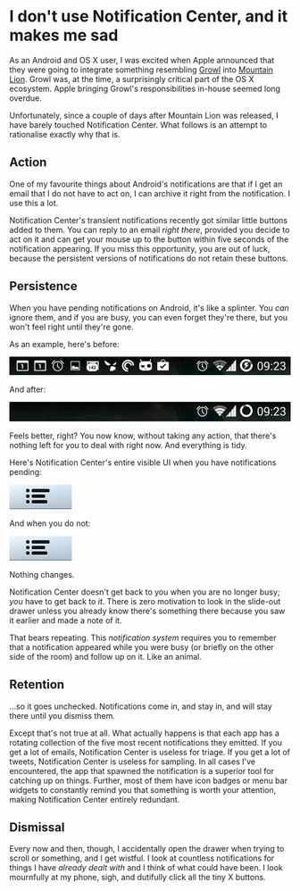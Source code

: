 # I don't use Notification Center, and it makes me sad

As an Android and OS X user, I was excited when Apple announced that they were
going to integrate something resembling [Growl][growl] into [Mountain
Lion][ars]. Growl was, at the time, a surprisingly critical part of the OS X
ecosystem. Apple bringing Growl's responsibilities in-house seemed long
overdue.

Unfortunately, since a couple of days after Mountain Lion was released, I have
barely touched Notification Center. What follows is an attempt to rationalise
exactly why that is.

## Action

One of my favourite things about Android's notifications are that if I get an
email that I do not have to act on, I can archive it right from the
notification. I use this a lot.

Notification Center's transient notifications recently got similar little
buttons added to them. You can reply to an email *right there*, provided you
decide to act on it and can get your mouse up to the button within five seconds
of the notification appearing. If you miss this opportunity, you are out of
luck, because the persistent versions of notifications do not retain these
buttons.

## Persistence

When you have pending notifications on Android, it's like a splinter. You *can*
ignore them, and if you are busy, you can even forget they're there, but you
won't feel right until they're gone.

As an example, here's before:

![lots of notifications](android-full.png)

And after:

![phew](android-empty.png)

Feels better, right? You now know, without taking any action, that there's
nothing left for you to deal with right now. And everything is tidy.

Here's Notification Center's entire visible UI when you have notifications
pending:

![lots of notifications?](osx-full.png)

And when you do not:

![oh](osx-empty.png)

Nothing changes.

Notification Center doesn't get back to you when you are no longer busy; *you*
have to get back to *it*. There is zero motivation to look in the slide-out
drawer unless you already know there's something there because you saw it
earlier and made a note of it.

That bears repeating. This *notification system* requires you to remember that
a notification appeared while you were busy (or briefly on the other side of
the room) and follow up on it. Like an animal.

## Retention

…so it goes unchecked. Notifications come in, and stay in, and will stay there
until you dismiss them.

Except that's not true at all. What actually happens is that each app has a
rotating collection of the five most recent notifications they emitted. If you
get a lot of emails, Notification Center is useless for triage. If you get a
lot of tweets, Notification Center is useless for sampling. In all cases I've
encountered, the app that spawned the notification is a superior tool for
catching up on things. Further, most of them have icon badges or menu bar
widgets to constantly remind you that something is worth your attention, making
Notification Center entirely redundant.

## Dismissal

Every now and then, though, I accidentally open the drawer when trying to
scroll or something, and I get wistful. I look at countless notifications for
things I have *already dealt with* and I think of what could have been. I look
mournfully at my phone, sigh, and dutifully click all the tiny X buttons.

[growl]: https://en.wikipedia.org/wiki/Growl_%28software%29
[ars]: http://arstechnica.com/apple/2012/07/os-x-10-8/4/#notification-center

